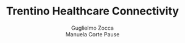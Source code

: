 ---
schema: default
title: Trentino Healthcare Connectivity
organization: KnowDive
notes: >-
  The purpose of this project is to help patients and healthcare workers commute
  from and to different healthcare facilities in Trentino. We focus on public
  transport, such as busses and trains, as well as less conventional ways of
  travelling such as car sharing and taxis in order for our final users to save
  both time and money.
resources:
  - name: KGE - Trentino Healthcare Connectivity
    url: 'https://manuelacorte.github.io/KGE_Trentino_Healthcare_Connectivity/'
    format: html
license: 'http://www.opendefinition.org/licenses/odc-by'
category:
  - Health
maintainer: Simone Bocca
maintainer_email: simone.bocca@unitn.it
author: Guglielmo Zocca <br> Manuela Corte Pause
author_email: guglielmo.zocca@studenti.unitn.it <br> manuela.cortepause@studenti.unitn.it
tags: 'kge,health,trentino,connectivity'
pub_date: 20/02/2023
---